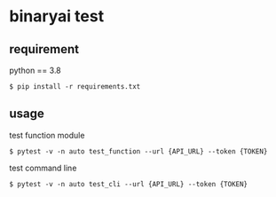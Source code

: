 # binaryai test

## requirement
python == 3.8
```shell
$ pip install -r requirements.txt
```

## usage

test function module
```shell
$ pytest -v -n auto test_function --url {API_URL} --token {TOKEN}
```

test command line
```shell
$ pytest -v -n auto test_cli --url {API_URL} --token {TOKEN}
```
